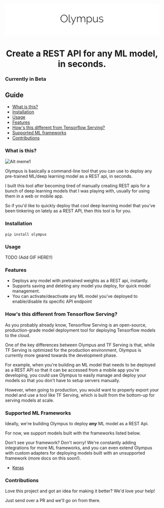![Alt Olympyus](olympus_logo.png "Olympus")
<h1 align="center">Create a REST API for any ML model, in seconds.</h1>
<h3>Currently in Beta</h3>

## Guide

- [What is this?](#what-is-this)
- [Installation](#installation)
- [Usage](#usage)
- [Features](#features)
- [How's this different from Tensorflow Serving?](#hows-this-different-from-tensorflow-serving)
- [Supported ML frameworks](#supported-ml-frameworks)
- [Contributions](#contributions)

### What is this?
![Alt meme1](https://memegenerator.net/img/instances/500x/59976708/deep-learning-deep-learning-everywhere.jpg)

Olympus is basically a command-line tool that you can use to deploy any pre-trained ML/deep learning model as a REST api, in seconds.

I built this tool after becoming tired of manually creating REST apis for a bunch of deep learning models that I was playing with, usually for using them in a web or mobile app.

So if you'd like to quickly deploy that cool deep learning model that you've been tinkering on lately as a REST API, then this tool is for you.

### Installation
`pip install olympus`

### Usage
TODO (Add GIF HERE!!)

### Features
- Deploys any model with pretrained weights as a REST api, instantly.
- Supports saving and deleting any model you deploy, for quick model management.
- You can activate/deactivate any ML model you've deployed to enable/disable its specific API endpoint

### How's this different from Tensorflow Serving?
As you probably already know, Tensorflow Serving is an open-source, production-grade model deployment tool for deploying Tensorflow models to the cloud.

One of the key differences between Olympus and TF Serving is that, while TF Serving is optimized for the production environment, Olympus is currently more geared towards the development phase. 

For example, when you're building an ML model that needs to be deployed as a REST API so that it can be accessed from a mobile app you're developing, you could use Olympus to easily manage and deploy your models so that you don't have to setup servers manually.

However, when going to production, you would want to properly export your model and use a tool like TF Serving, which is built from the bottom-up for serving models at scale.

### Supported ML Frameworks

Ideally, we're building Olympus to deploy <i><b>any</b></i> ML model as a REST Api.

For now, we support models built with the frameworks listed below.

Don't see your framework? Don't worry! We're constantly adding integrations for more ML frameworks, and you can even extend Olympus with custom adapters for deploying models built with an unsupported framework (more docs on this soon!).

- [Keras](https://www.keras.io)

### Contributions
Love this project and got an idea for making it better? 
We'd love your help!

Just send over a PR and we'll go on from there.